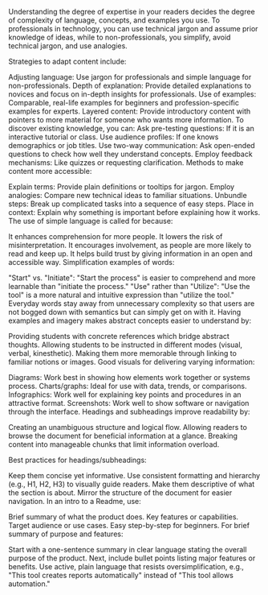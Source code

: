 Understanding the degree of expertise in your readers decides the degree of complexity of language, concepts, and examples you use. To professionals in technology, you can use technical jargon and assume prior knowledge of ideas, while to non-professionals, you simplify, avoid technical jargon, and use analogies.

Strategies to adapt content include:

Adjusting language: Use jargon for professionals and simple language for non-professionals.
Depth of explanation: Provide detailed explanations to novices and focus on in-depth insights for professionals.
Use of examples: Comparable, real-life examples for beginners and profession-specific examples for experts.
Layered content: Provide introductory content with pointers to more material for someone who wants more information.
To discover existing knowledge, you can:
Ask pre-testing questions: If it is an interactive tutorial or class.
Use audience profiles: If one knows demographics or job titles.
Use two-way communication: Ask open-ended questions to check how well they understand concepts.
Employ feedback mechanisms: Like quizzes or requesting clarification.
Methods to make content more accessible:

Explain terms: Provide plain definitions or tooltips for jargon.
Employ analogies: Compare new technical ideas to familiar situations.
Unbundle steps: Break up complicated tasks into a sequence of easy steps.
Place in context: Explain why something is important before explaining how it works.
The use of simple language is called for because:

It enhances comprehension for more people.
It lowers the risk of misinterpretation.
It encourages involvement, as people are more likely to read and keep up.
It helps build trust by giving information in an open and accessible way.
Simplification examples of words:

"Start" vs. "Initiate": "Start the process" is easier to comprehend and more learnable than "initiate the process."
"Use" rather than "Utilize": "Use the tool" is a more natural and intuitive expression than "utilize the tool." Everyday words stay away from unnecessary complexity so that users are not bogged down with semantics but can simply get on with it.
Having examples and imagery makes abstract concepts easier to understand by:

Providing students with concrete references which bridge abstract thoughts.
Allowing students to be instructed in different modes (visual, verbal, kinesthetic).
Making them more memorable through linking to familiar notions or images.
Good visuals for delivering varying information:

Diagrams: Work best in showing how elements work together or systems process.
Charts/graphs: Ideal for use with data, trends, or comparisons.
Infographics: Work well for explaining key points and procedures in an attractive format.
Screenshots: Work well to show software or navigation through the interface.
Headings and subheadings improve readability by:

Creating an unambiguous structure and logical flow.
Allowing readers to browse the document for beneficial information at a glance.
Breaking content into manageable chunks that limit information overload.

Best practices for headings/subheadings:

Keep them concise yet informative.
Use consistent formatting and hierarchy (e.g., H1, H2, H3) to visually guide readers.
Make them descriptive of what the section is about.
Mirror the structure of the document for easier navigation.
In an intro to a Readme, use:

Brief summary of what the product does.
Key features or capabilities.
Target audience or use cases.
Easy step-by-step for beginners.
For brief summary of purpose and features:

Start with a one-sentence summary in clear language stating the overall purpose of the product.
Next, include bullet points listing major features or benefits.
Use active, plain language that resists oversimplification, e.g., "This tool creates reports automatically" instead of "This tool allows automation."







